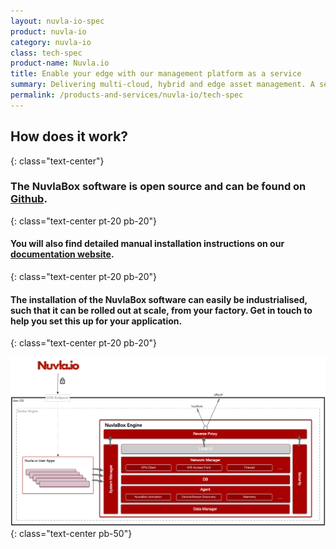 ```yaml
---
layout: nuvla-io-spec
product: nuvla-io
category: nuvla-io
class: tech-spec
product-name: Nuvla.io
title: Enable your edge with our management platform as a service
summary: Delivering multi-cloud, hybrid and edge asset management. A secure and powerful way to reduce operational costs and improve efficiency.
permalink: /products-and-services/nuvla-io/tech-spec
---
```


## How does it work?
{: class="text-center"}

### The NuvlaBox software is open source and can be found on [Github](https://github.com/nuvlabox/nuvlabox).
{: class="text-center pt-20 pb-20"}

#### You will also find detailed manual **installation instructions on our [documentation website](https://docs.nuvla.io)**.
{: class="text-center pt-20 pb-20"}

#### The **installation of the NuvlaBox software can easily be industrialised**, such that it can be rolled out at scale, from your factory. Get in touch to help you set this up for your application.
{: class="text-center pt-20 pb-20"}

![NuvlaBox Detailed](/img/content/diagrams/nuvlabox-detailed.png "NuvlaBox Detailed")
{: class="text-center pb-50"}
